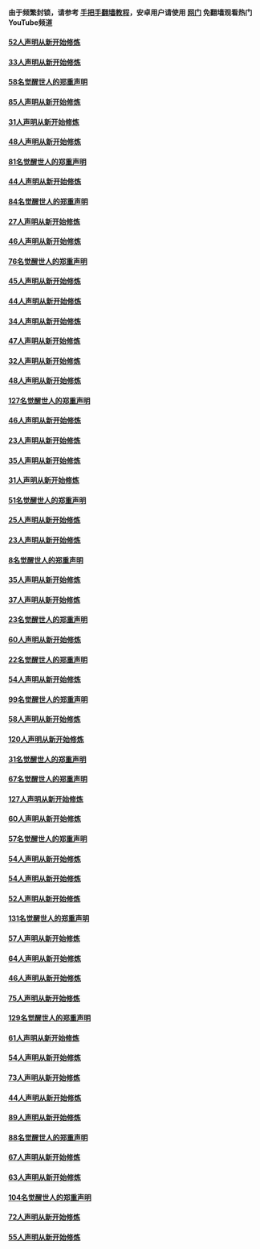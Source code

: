 #### 由于频繁封锁，请参考 [手把手翻墙教程](https://github.com/gfw-breaker/guides/wiki/)，安卓用户请使用 [网门](https://github.com/gfw-breaker/nogfw/blob/master/dl.md?t=03151000) 免翻墙观看热门YouTube频道 

#### [52人声明从新开始修炼](../pages/91/421846.md?t=03151000) 

#### [33人声明从新开始修炼](../pages/91/421804.md?t=03151000) 

#### [58名觉醒世人的郑重声明](../pages/91/421845.md?t=03151000) 

#### [85人声明从新开始修炼](../pages/91/421769.md?t=03151000) 

#### [31人声明从新开始修炼](../pages/91/421763.md?t=03151000) 

#### [48人声明从新开始修炼](../pages/91/421605.md?t=03151000) 

#### [81名觉醒世人的郑重声明](../pages/91/421656.md?t=03151000) 

#### [44人声明从新开始修炼](../pages/91/421544.md?t=03151000) 

#### [84名觉醒世人的郑重声明](../pages/91/421543.md?t=03151000) 

#### [27人声明从新开始修炼](../pages/91/421465.md?t=03151000) 

#### [46人声明从新开始修炼](../pages/91/421454.md?t=03151000) 

#### [76名觉醒世人的郑重声明](../pages/91/421453.md?t=03151000) 

#### [45人声明从新开始修炼](../pages/91/421452.md?t=03151000) 

#### [44人声明从新开始修炼](../pages/91/421422.md?t=03151000) 

#### [34人声明从新开始修炼](../pages/91/421322.md?t=03151000) 

#### [47人声明从新开始修炼](../pages/91/421264.md?t=03151000) 

#### [32人声明从新开始修炼](../pages/91/421225.md?t=03151000) 

#### [48人声明从新开始修炼](../pages/91/421202.md?t=03151000) 

#### [127名觉醒世人的郑重声明](../pages/91/421224.md?t=03151000) 

#### [46人声明从新开始修炼](../pages/91/421203.md?t=03151000) 

#### [23人声明从新开始修炼](../pages/91/421138.md?t=03151000) 

#### [35人声明从新开始修炼](../pages/91/421122.md?t=03151000) 

#### [31人声明从新开始修炼](../pages/91/421081.md?t=03151000) 

#### [51名觉醒世人的郑重声明](../pages/91/421080.md?t=03151000) 

#### [25人声明从新开始修炼](../pages/91/421020.md?t=03151000) 

#### [23人声明从新开始修炼](../pages/91/420884.md?t=03151000) 

#### [8名觉醒世人的郑重声明](../pages/91/420883.md?t=03151000) 

#### [35人声明从新开始修炼](../pages/91/420809.md?t=03151000) 

#### [37人声明从新开始修炼](../pages/91/420766.md?t=03151000) 

#### [23名觉醒世人的郑重声明](../pages/91/420765.md?t=03151000) 

#### [60人声明从新开始修炼](../pages/91/420727.md?t=03151000) 

#### [22名觉醒世人的郑重声明](../pages/91/420726.md?t=03151000) 

#### [54人声明从新开始修炼](../pages/91/420529.md?t=03151000) 

#### [99名觉醒世人的郑重声明](../pages/91/420528.md?t=03151000) 

#### [58人声明从新开始修炼](../pages/91/420198.md?t=03151000) 

#### [120人声明从新开始修炼](../pages/91/420141.md?t=03151000) 

#### [31名觉醒世人的郑重声明](../pages/91/420197.md?t=03151000) 

#### [67名觉醒世人的郑重声明](../pages/91/420140.md?t=03151000) 

#### [127人声明从新开始修炼](../pages/91/420082.md?t=03151000) 

#### [60人声明从新开始修炼](../pages/91/420081.md?t=03151000) 

#### [57名觉醒世人的郑重声明](../pages/91/420080.md?t=03151000) 

#### [54人声明从新开始修炼](../pages/91/419533.md?t=03151000) 

#### [54人声明从新开始修炼](../pages/91/419532.md?t=03151000) 

#### [52人声明从新开始修炼](../pages/91/419531.md?t=03151000) 

#### [131名觉醒世人的郑重声明](../pages/91/419530.md?t=03151000) 

#### [57人声明从新开始修炼](../pages/91/419430.md?t=03151000) 

#### [64人声明从新开始修炼](../pages/91/419429.md?t=03151000) 

#### [46人声明从新开始修炼](../pages/91/419428.md?t=03151000) 

#### [75人声明从新开始修炼](../pages/91/419427.md?t=03151000) 

#### [129名觉醒世人的郑重声明](../pages/91/419426.md?t=03151000) 

#### [61人声明从新开始修炼](../pages/91/419198.md?t=03151000) 

#### [54人声明从新开始修炼](../pages/91/419197.md?t=03151000) 

#### [73人声明从新开始修炼](../pages/91/419196.md?t=03151000) 

#### [44人声明从新开始修炼](../pages/91/419075.md?t=03151000) 

#### [89人声明从新开始修炼](../pages/91/419074.md?t=03151000) 

#### [88名觉醒世人的郑重声明](../pages/91/419195.md?t=03151000) 

#### [67人声明从新开始修炼](../pages/91/419073.md?t=03151000) 

#### [63人声明从新开始修炼](../pages/91/419072.md?t=03151000) 

#### [104名觉醒世人的郑重声明](../pages/91/419071.md?t=03151000) 

#### [72人声明从新开始修炼](../pages/91/418902.md?t=03151000) 

#### [55人声明从新开始修炼](../pages/91/418901.md?t=03151000) 

